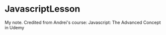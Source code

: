 # JavascriptLesson
My note. Credited from Andrei's course: Javascript: The Advanced Concept in Udemy
